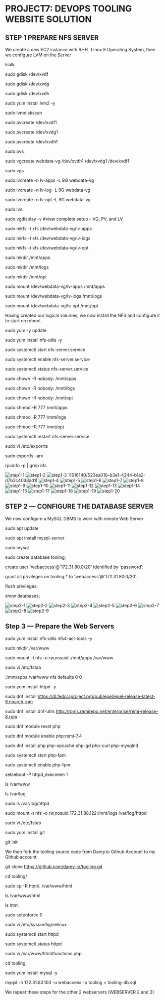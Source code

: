 # PROJECT7: DEVOPS TOOLING WEBSITE SOLUTION

## STEP 1 PREPARE NFS SERVER

We create a new EC2 instance with RHEL Linux 8 Operating System, then we configure LVM on the Server

lsblk

sudo gdisk /dev/xvdf

sudo gdisk /dev/xvdg

sudo gdisk /dev/xvdh

sudo yum install lvm2 -y

sudo lvmdiskscan

sudo pvcreate /dev/xvdf1

sudo pvcreate /dev/xvdg1
 
sudo pvcreate /dev/xvdh1

sudo pvs

sudo vgcreate webdata-vg /dev/xvdh1 /dev/xvdg1 /dev/xvdf1

sudo vgs

sudo lvcreate -n lv-apps -L 9G webdata-vg

sudo lvcreate -n lv-log -L 9G webdata-vg

sudo lvcreate -n lv-opt -L 9G webdata-vg

sudo lvs

sudo vgdisplay -v #view complete setup - VG, PV, and LV

sudo mkfs -t xfs /dev/webdata-vg/lv-apps

sudo mkfs -t xfs /dev/webdata-vg/lv-logs

sudo mkfs -t xfs /dev/webdata-vg/lv-opt

sudo mkdir /mnt/apps

sudo mkdir /mnt/logs

sudo mkdir /mnt/opt

sudo mount /dev/webdata-vg/lv-apps /mnt/apps

sudo mount /dev/webdata-vg/lv-logs /mnt/logs

sudo mount /dev/webdata-vg/lv-opt /mnt/opt

Having created our logical volumes, we now install the NFS and configure it to start on reboot

sudo yum -y update

sudo yum install nfs-utils -y

sudo systemctl start nfs-server.service

sudo systemctl enable nfs-server.service

sudo systemctl status nfs-server.service

sudo chown -R nobody: /mnt/apps

sudo chown -R nobody: /mnt/logs

sudo chown -R nobody: /mnt/opt

sudo chmod -R 777 /mnt/apps

sudo chmod -R 777 /mnt/logs

sudo chmod -R 777 /mnt/opt

sudo systemctl restart nfs-server.service

sudo vi /etc/exporrts

sudo exportfs -arv

rpcinfo -p | grep nfs

![step1-1](https://github.com/iwenameni/darey.io-pbl/assets/111616140/6afe33f0-b074-42f7-90c2-89cf1834d9c9)
![step1-2](https://github.com/iwenameni/darey.io-pbl/assets/111616140/c4f61d18-a43e-4c6e-9708-bd9aab3a5838)
![step1-3](https://github.com/iwenameni/darey.io-pbl/assets/111616140/b0880324-859b-4f1a-8f99-9ff5db129d07)
11616140/523ea010-b3e1-4244-b1a2-d7b2c40d8ad1)
![step1-4](https://github.com/iwenameni/darey.io-pbl/assets/111616140/24f353c4-fc86-4986-b3a2-e3539cbfa3e4)
![step1-5](https://github.com/iwenameni/darey.io-pbl/assets/111616140/4f5b363a-85da-4e8b-bfec-a8e0b4f13171)
![step1-6](https://github.com/iwenameni/darey.io-pbl/assets/111616140/29eee219-df8f-4cd7-b950-52c2e686258e)
![step1-7](https://github.com/iwenameni/darey.io-pbl/assets/111616140/639c44c0-5ebd-47c9-85f3-c30ea9d91f58)
![step1-8](https://github.com/iwenameni/darey.io-pbl/assets/111616140/6b94c2fd-a88e--4e8b-bfec-a8e0b4f13171)
![step1-9](https://github.com/iwenameni/darey.io-pbl/assets/111616140/145d9ecf-1698-4f6d-a3d6-d627bc103dab)
![step1-10](https://github.com/iwenameni/darey.io-pbl/assets/111616140/3557c9b4-8add-4762-a933-a06b9ecb6f86)
![step1-11](https://github.com/iwenameni/darey.io-pbl/assets/111616140/dc51bf1c-5ab744e4-9071-f4bd05f66246)
![step1-12](https://github.com/iwenameni/darey.io-pbl/assets/111616140/8bde9b95-eee9-41e8-bc50-d8d4e1b87cad)
![step1-13](https://github.com/iwenameni/darey.io-pbl/assets/111616140/1d5d53a0-0349-480f-b47e-d3a8588b2b26)
![step1-14](https://github.com/iwenameni/darey.io-pbl/assets/111616140/b101b3eb-7c69-48ec-85ed-ad0adb6ab74a)
![step1-15](https://github.com/iwenameni/darey.io-pbl/assets/111616140/b731171d-4db0-4ef5-ba24-47d99b674cdc)
![step1-17](https://github.com/iwenameni/darey.io-pbl/assets/111616140/6232916c-d738-43aa-833f-7ff89adea68c)
![step1-18](https://github.com/iwenameni/darey.io-pbl/assets/111616140/bf46edba-ee05-45ac-8db5-4a6c8ce80d4a)
![step1-19](https://github.com/iwenameni/darey.io-pbl/assets/111616140/0e75e0d3-49cc-421c-9079-45d00a3d3d17)
![step1-20](https://github.com/iwenameni/darey.io-pbl/assets/111616140/b5c0b411-4af8-46e8-bbb1-c3e6df4d1975)

## STEP 2 — CONFIGURE THE DATABASE SERVER

We now  configure a MySQL DBMS to work with remote Web Server

sudo apt update

sudo apt install mysql-server

sudo mysql

sudo create database tooling;

create user 'webaccess'@'172.31.80.0/20' identified by 'password';

grant all privileges on tooling.* to 'webaccess'@'172.31.80.0/20';

flush privileges;

show databases;

![step2-1](https://github.com/iwenameni/darey.io-pbl/assets/111616140/fbe3023e-c9eb-4588-82fa-843797b962ad)
![step2-2](https://github.com/iwenameni/darey.io-pbl/assets/111616140/5205f414-276e-4ae8-b577-5a59ed2e8896)
![step2-3](https://github.com/iwenameni/darey.io-pbl/assets/111616140/db744c1d-2254-4b2a-95a9-6b8e79b09379)
![step2-4](https://github.com/iwenameni/darey.io-pbl/assets/111616140/4136125a-2d18-4c4a-ac8a-0900d77fcf36)
![step2-5](https://github.com/iwenameni/darey.io-pbl/assets/111616140/37d5c6cd-5804-4fdf-84b3-39369ac03e77)
![step2-6](https://github.com/iwenameni/darey.io-pbl/assets/111616140/4e0b26de-a317-41b5-87f0-28128ad1b248)
![step2-7](https://github.com/iwenameni/darey.io-pbl/assets/111616140/10044aef-5556-487a-b61f-37108d36cb17)
![step2-8](https://github.com/iwenameni/darey.io-pbl/assets/111616140/bad3c5a3-53b7-4518-887d-102ac08cdf5b)
![step2-9](https://github.com/iwenameni/darey.io-pbl/assets/111616140/605f010a-1c62-4cf3-b0bb-912d5e8da514)


## Step 3 — Prepare the Web Servers

sudo yum install nfs-utils nfs4-acl-tools -y

sudo mkdir /var/www

sudo mount -t nfs -o rw,nosuid <NFS-Server-Private-IP-Address>:/mnt/apps /var/www

sudo vi /etc/fstab
  
<NFS-Server-Private-IP-Address>:/mnt/apps /var/www nfs defaults 0 0

sudo yum install httpd -y

sudo dnf install https://dl.fedoraproject.org/pub/epel/epel-release-latest-8.noarch.rpm

sudo dnf install dnf-utils http://rpms.remirepo.net/enterprise/remi-release-8.rpm

sudo dnf module reset php

sudo dnf module enable php:remi-7.4

sudo dnf install php php-opcache php-gd php-curl php-mysqlnd

sudo systemctl start php-fpm

sudo systemctl enable php-fpm

setsebool -P httpd_execmem 1
 
ls /var/www
 
ls /var/log
 
sudo ls /var/log/httpd
 
sudo mount -t nfs -o rw,nosuid 172.31.88.122:/mnt/logs /var/log/httpd
 
sudo vi /etc/fstab
 
sudo yum install git
 
git init

We then fork  the tooling source code from Darey.io Github Account to my Github account:
 
git clone https://github.com/darey-io/tooling.git
 
cd tooling/
 
sudo cp -R html/. /var/www/html
 
ls /var/www/html

ls html
 
sudo setenforce 0
 
sudo vi /etc/sysconfig/selinux
 
sudo systemctl start httpd
 
 sudo systemctl status httpd
 
 sudo vi /var/www/html/functions.php
 
 cd tooling
 
 sudo yum install mysql -y
 
 myqsl -h 172.31.83.103 -u webaccess -p tooling < tooling-db.sql
                                                                
 We repeat these steps for the other 2 webservers (WEBSERVER 2 and 3)                                                           
